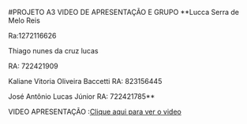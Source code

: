 #PROJETO A3 VIDEO DE APRESENTAÇÃO E GRUPO
**Lucca Serra de Melo Reis

Ra:1272116626

Thiago nunes da cruz lucas

RA: 722421909

Kaliane Vitoria Oliveira Baccetti 
RA: 823156445

José Antônio Lucas Júnior 
RA: 722421785**

VIDEO APRESENTAÇÃO :<a href="https://drive.google.com/file/d/1CvBXP-r9AEKCsuKeivsFSK_sbhKQ_-4_/view?usp=drive_link">Clique aqui para ver o video</a>

 
